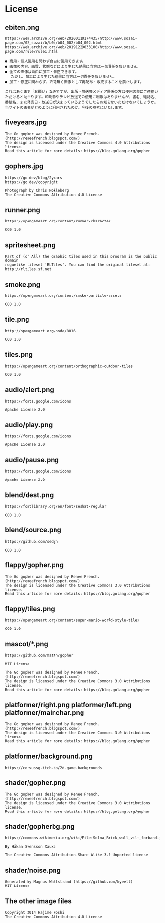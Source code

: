 # License

## ebiten.png

```
https://web.archive.org/web/20200110174435/http://www.sozai-page.com/02_sozai/b/b04/b04_002/b04_002.html
https://web.archive.org/web/20191229033100/http://www.sozai-page.com/rule/rule1.html

● 商用・個人使用を問わず自由に使用できます。
● 画像の内容、画質、状態などにより生じた結果に当方は一切責任を負いません。
● 全ての画像は自由に加工・修正できます。
　 ただし、加工により生じた結果に当方は一切責任を負いません。
● 加工・修正に関わらず、許可無く画像として再配布・販売することを禁止します。

これはあくまで「お願い」なのですが、出版・放送等メディア関係の方は使用の際にご連絡いただけると助かります。印刷物やテレビ放送での使用に制限はありませんが、書名、雑誌名、番組名、また発売日・放送日が決まっているようでしたらお知らせいただけないでしょうか。
当サイトの画像がどのように利用されたのか、今後の参考にいたします。
```

## fiveyears.jpg

```
The Go gopher was designed by Renee French. (http://reneefrench.blogspot.com/)
The design is licensed under the Creative Commons 4.0 Attributions license.
Read this article for more details: https://blog.golang.org/gopher
```

## gophers.jpg

```
https://go.dev/blog/2years
https://go.dev/copyright

Photograph by Chris Nokleberg
The Creative Commons Attribution 4.0 License
```

## runner.png

```
https://opengameart.org/content/runner-character

CC0 1.0
```

## spritesheet.png

```
Part of (or All) the graphic tiles used in this program is the public domain
roguelike tileset 'RLTiles'. You can find the original tileset at: http://rltiles.sf.net
```

## smoke.png

```
https://opengameart.org/content/smoke-particle-assets

CC0 1.0
```

## tile.png

```
http://opengameart.org/node/8016

CC0 1.0
```

## tiles.png

```
https://opengameart.org/content/orthographic-outdoor-tiles

CC0 1.0
```

## audio/alert.png

```
https://fonts.google.com/icons

Apache License 2.0
```

## audio/play.png

```
https://fonts.google.com/icons

Apache License 2.0
```

## audio/pause.png

```
https://fonts.google.com/icons

Apache License 2.0
```

## blend/dest.png

```
https://fontlibrary.org/en/font/seshat-regular

CC0 1.0
```

## blend/source.png

```
https://github.com/sedyh

CC0 1.0
```

## flappy/gopher.png

```
The Go gopher was designed by Renee French. (http://reneefrench.blogspot.com/)
The design is licensed under the Creative Commons 3.0 Attributions license.
Read this article for more details: https://blog.golang.org/gopher
```

## flappy/tiles.png

```
https://opengameart.org/content/super-mario-world-style-tiles

CC0 1.0
```

## mascot/*.png

```
https://github.com/mattn/gopher

MIT License
```

```
The Go gopher was designed by Renee French. (http://reneefrench.blogspot.com/)
The design is licensed under the Creative Commons 3.0 Attributions license.
Read this article for more details: https://blog.golang.org/gopher
```

## platformer/right.png platformer/left.png platformer/mainchar.png

```
The Go gopher was designed by Renee French. (http://reneefrench.blogspot.com/)
The design is licensed under the Creative Commons 3.0 Attributions license.
Read this article for more details: https://blog.golang.org/gopher
```

## platformer/background.png

```
https://corvussg.itch.io/2d-game-backgrounds
```

## shader/gopher.png

```
The Go gopher was designed by Renee French. (http://reneefrench.blogspot.com/)
The design is licensed under the Creative Commons 3.0 Attributions license.
Read this article for more details: https://blog.golang.org/gopher
```

## shader/gopherbg.png

```
https://commons.wikimedia.org/wiki/File:Solna_Brick_wall_vilt_forband.jpg

By Håkan Svensson Xauxa

The Creative Commons Attribution-Share Alike 3.0 Unported license
```

## shader/noise.png

```
Generated by Magnus Wahlstrand (https://github.com/kyeett)
MIT License
```

## The other image files

```
Copyright 2014 Hajime Hoshi
The Creative Commons Attribution 4.0 License
```
